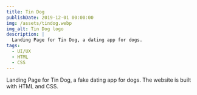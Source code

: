 ```yaml
---
title: Tin Dog
publishDate: 2019-12-01 00:00:00
img: /assets/tindog.webp
img_alt: Tin Dog logo
description: |
  Landing Page for Tin Dog, a dating app for dogs.
tags:
  - UI/UX
  - HTML
  - CSS
---
```


Landing Page for Tin Dog, a fake dating app for dogs. The website is built with HTML and CSS.
